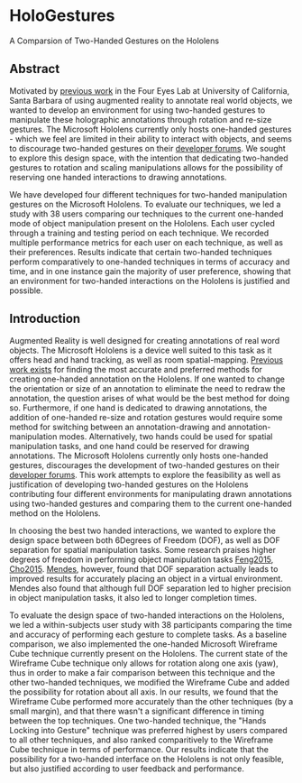 # HoloGestures
A Comparsion of Two-Handed Gestures on the Hololens

## Abstract
Motivated by [previous work](http://ieeexplore.ieee.org/document/7892383/) in the Four Eyes Lab at University of California, Santa Barbara of using augmented reality to annotate real world objects, we wanted to develop an environment for using two-handed gestures to manipulate these holographic annotations through rotation and re-size gestures. The Microsoft Hololens currently only hosts one-handed gestures - which we feel are limited in their ability to interact with objects, and seems to discourage two-handed gestures on their [developer forums](https://forums.hololens.com/discussion/1613/two-hands-gesture). We sought to explore this design space, with the intention that dedicating two-handed gestures to rotation and scaling manipulations allows for the possibility of reserving one handed interactions to drawing annotations.

We have developed four different techniques for two-handed manipulation gestures on the Microsoft Hololens. To evaluate our techniques, we led a study with 38 users comparing our techniques to the current one-handed mode of object manipulation present on the Hololens. Each user cycled through a training and testing period on each technique. We recorded multiple performance metrics for each user on each technique, as well as their preferences. Results indicate that certain two-handed techniques perform comparatively to one-handed techniques in terms of accuracy and time, and in one instance gain the majority of user preference, showing that an environment for two-handed interactions on the Hololens is justified and possible.

## Introduction
Augmented Reality is well designed for creating annotations of real word objects. The Microsoft Hololens is a device well suited to this task as it offers head and hand tracking, as well as room spatial-mapping. [Previous work exists](http://ieeexplore.ieee.org/document/7893337/) for finding the most accurate and preferred methods for creating one-handed annotation on the Hololens.  If one wanted to change the orientation or size of an annotation to eliminate the need to redraw the annotation, the question arises of what would be the best method for doing so. Furthermore, if one hand is dedicated to drawing annotations, the addition of one-handed re-size and rotation gestures would require some method for switching between an annotation-drawing and annotation-manipulation modes. Alternatively, two hands could be used for spatial manipulation tasks, and one hand could be reserved for drawing annotations. The Microsoft Hololens currently only hosts one-handed gestures, discourages the development of two-handed gestures on their [developer forums](https://forums.hololens.com/discussion/1613/two-hands-gesture). This work attempts to explore the feasibility as well as justification of developing two-handed gestures on the Hololens contributing four different environments for manipulating drawn annotations using two-handed gestures and comparing them to the current one-handed method on the Hololens. 

In choosing the best two handed interactions, we wanted to explore the design space between both 6Degrees of Freedom (DOF), as well as DOF separation for spatial manipulation tasks. Some research praises higher degrees of freedom in performing object manipulation tasks [Feng2015](http://dl.acm.org/citation.cfm?doid=2788940.2788942), [Cho2015](http://ieeexplore.ieee.org/document/7131738/). [Mendes](https://dl.acm.org/citation.cfm?id=2993396), however, found that DOF separation actually leads to improved results for accurately placing an object in a virtual environment. Mendes also found that although full DOF separation led to higher precision in object manipulation tasks, it also led to longer completion times.

To evaluate the design space of two-handed interactions on the Hololens, we led a within-subjects user study with 38 participants comparing the time and accuracy of performing each gesture to complete tasks. As a baseline comparison, we also implemented the one-handed Microsoft Wireframe Cube technique currently present on the Hololens. The current state of the Wireframe Cube technique only allows for rotation along one axis (yaw), thus in order to make a fair comparison between this technique and the other two-handed techniques, we modified the Wireframe Cube and added the possibility for rotation about all axis. In our results, we found that the Wireframe Cube performed more accurately than the other techniques (by a small margin), and that there wasn't a significant difference in timing between the top techniques. One two-handed technique, the "Hands Locking into Gesture" technique was preferred highest by users compared to all other techniques, and also ranked comparitively to the Wireframe Cube technique in terms of performance. Our results indicate that the possibility for a two-handed interface on the Hololens is not only feasible, but also justified according to user feedback and performance.
